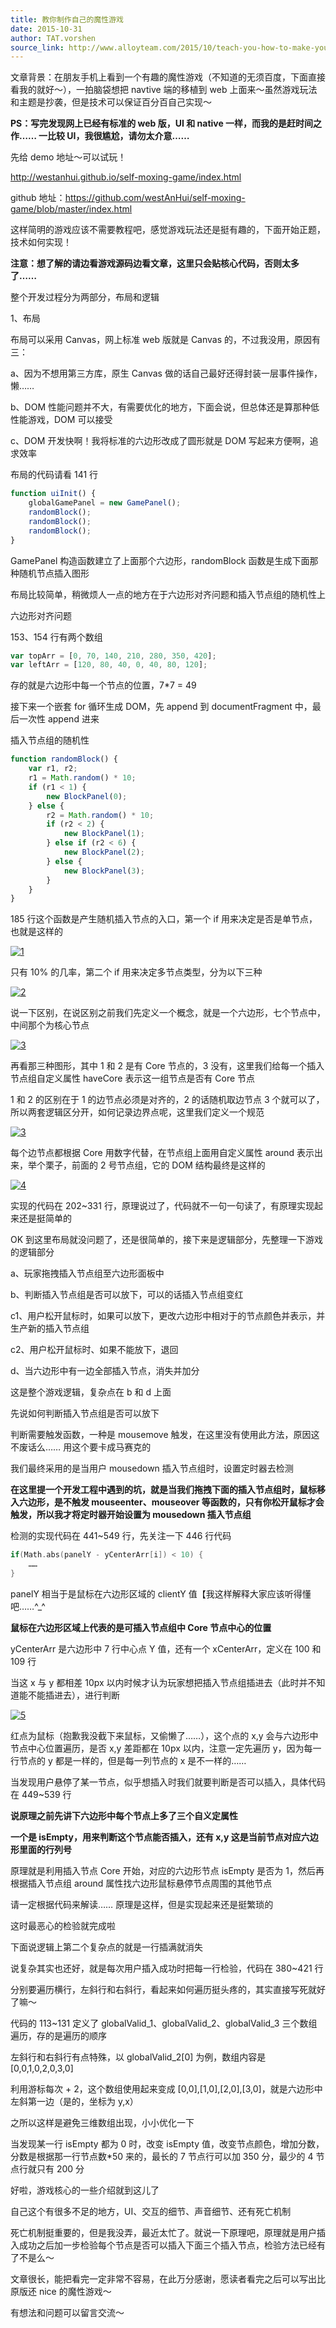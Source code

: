 ```yaml
---
title: 教你制作自己的魔性游戏
date: 2015-10-31
author: TAT.vorshen
source_link: http://www.alloyteam.com/2015/10/teach-you-how-to-make-your-own-magic-game/
---
```


<!-- {% raw %} - for jekyll -->

文章背景：在朋友手机上看到一个有趣的魔性游戏（不知道的无须百度，下面直接看我的就好～），一拍脑袋想把 navtive 端的移植到 web 上面来～虽然游戏玩法和主题是抄袭，但是技术可以保证百分百自己实现～

**PS：写完发现网上已经有标准的 web 版，UI 和 native 一样，而我的是赶时间之作…… 一比较 UI，我很尴尬，请勿太介意……**

先给 demo 地址～可以试玩！

<http://westanhui.github.io/self-moxing-game/index.html>

github 地址：<https://github.com/westAnHui/self-moxing-game/blob/master/index.html>

这样简明的游戏应该不需要教程吧，感觉游戏玩法还是挺有趣的，下面开始正题，技术如何实现！

**注意：想了解的请边看游戏源码边看文章，这里只会贴核心代码，否则太多了……**

整个开发过程分为两部分，布局和逻辑

1、布局

布局可以采用 Canvas，网上标准 web 版就是 Canvas 的，不过我没用，原因有三：

a、因为不想用第三方库，原生 Canvas 做的话自己最好还得封装一层事件操作，懒……

b、DOM 性能问题并不大，有需要优化的地方，下面会说，但总体还是算那种低性能游戏，DOM 可以接受

c、DOM 开发快啊！我将标准的六边形改成了圆形就是 DOM 写起来方便啊，追求效率

布局的代码请看 141 行

```javascript
function uiInit() {
    globalGamePanel = new GamePanel();
    randomBlock();
    randomBlock();
    randomBlock();
}
```

GamePanel 构造函数建立了上面那个六边形，randomBlock 函数是生成下面那种随机节点插入图形

布局比较简单，稍微烦人一点的地方在于六边形对齐问题和插入节点组的随机性上

六边形对齐问题

153、154 行有两个数组

```javascript
var topArr = [0, 70, 140, 210, 280, 350, 420];
var leftArr = [120, 80, 40, 0, 40, 80, 120];
```

存的就是六边形中每一个节点的位置，7\*7 = 49

接下来一个嵌套 for 循环生成 DOM，先 append 到 documentFragment 中，最后一次性 append 进来

插入节点组的随机性

```javascript
function randomBlock() {
    var r1, r2;
    r1 = Math.random() * 10;
    if (r1 < 1) {
        new BlockPanel(0);
    } else {
        r2 = Math.random() * 10;
        if (r2 < 2) {
            new BlockPanel(1);
        } else if (r2 < 6) {
            new BlockPanel(2);
        } else {
            new BlockPanel(3);
        }
    }
}
```

185 行这个函数是产生随机插入节点的入口，第一个 if 用来决定是否是单节点，也就是这样的

[![1](http://www.alloyteam.com/wp-content/uploads/2015/10/15.png)](http://www.alloyteam.com/wp-content/uploads/2015/10/15.png)

只有 10% 的几率，第二个 if 用来决定多节点类型，分为以下三种

[![2](http://www.alloyteam.com/wp-content/uploads/2015/10/21-300x95.png)](http://www.alloyteam.com/wp-content/uploads/2015/10/21.png)

说一下区别，在说区别之前我们先定义一个概念，就是一个六边形，七个节点中，中间那个为核心节点

[![3](http://www.alloyteam.com/wp-content/uploads/2015/10/31.png)](http://www.alloyteam.com/wp-content/uploads/2015/10/31.png)

再看那三种图形，其中 1 和 2 是有 Core 节点的，3 没有，这里我们给每一个插入节点组自定义属性 haveCore 表示这一组节点是否有 Core 节点

1 和 2 的区别在于 1 的边节点必须是对齐的，2 的话随机取边节点 3 个就可以了，所以两套逻辑区分开，如何记录边界点呢，这里我们定义一个规范

[![3](http://www.alloyteam.com/wp-content/uploads/2015/10/32.png)](http://www.alloyteam.com/wp-content/uploads/2015/10/32.png)

每个边节点都根据 Core 用数字代替，在节点组上面用自定义属性 around 表示出来，举个栗子，前面的 2 号节点组，它的 DOM 结构最终是这样的

[![4](http://www.alloyteam.com/wp-content/uploads/2015/10/46-300x65.png)](http://www.alloyteam.com/wp-content/uploads/2015/10/46.png)

实现的代码在 202~331 行，原理说过了，代码就不一句一句读了，有原理实现起来还是挺简单的

OK 到这里布局就没问题了，还是很简单的，接下来是逻辑部分，先整理一下游戏的逻辑部分

a、玩家拖拽插入节点组至六边形面板中

b、判断插入节点组是否可以放下，可以的话插入节点组变红

c1、用户松开鼠标时，如果可以放下，更改六边形中相对于的节点颜色并表示，并生产新的插入节点组

c2、用户松开鼠标时、如果不能放下，退回

d、当六边形中有一边全部插入节点，消失并加分

这是整个游戏逻辑，复杂点在 b 和 d 上面

先说如何判断插入节点组是否可以放下

判断需要触发函数，一种是 mousemove 触发，在这里没有使用此方法，原因这不废话么…… 用这个要卡成马赛克的

我们最终采用的是当用户 mousedown 插入节点组时，设置定时器去检测

**在这里提一个开发工程中遇到的坑，就是当我们拖拽下面的插入节点组时，鼠标移入六边形，是不触发 mouseenter、mouseover 等函数的，只有你松开鼠标才会触发，所以我才将定时器开始设置为 mousedown 插入节点组**

检测的实现代码在 441~549 行，先关注一下 446 行代码

```c
if(Math.abs(panelY - yCenterArr[i]) < 10) {
    ……
}
```

panelY 相当于是鼠标在六边形区域的 clientY 值【我这样解释大家应该听得懂吧……^\_^

**鼠标在六边形区域上代表的是可插入节点组中 Core 节点中心的位置**

yCenterArr 是六边形中 7 行中心点 Y 值，还有一个 xCenterArr，定义在 100 和 109 行

当这 x 与 y 都相差 10px 以内时候才认为玩家想把插入节点组插进去（此时并不知道能不能插进去），进行判断

[![5](http://www.alloyteam.com/wp-content/uploads/2015/10/5-300x243.png)](http://www.alloyteam.com/wp-content/uploads/2015/10/5.png)

红点为鼠标（抱歉我没截下来鼠标，又偷懒了……），这个点的 x,y 会与六边形中节点中心位置遍历，是否 x,y 差距都在 10px 以内，注意一定先遍历 y，因为每一行节点的 y 都是一样的，但是每一列节点的 x 是不一样的……

当发现用户悬停了某一节点，似乎想插入时我们就要判断是否可以插入，具体代码在 449~539 行

**说原理之前先讲下六边形中每个节点上多了三个自义定属性**

**一个是 isEmpty，用来判断这个节点能否插入，还有 x,y 这是当前节点对应六边形里面的行列号**

原理就是利用插入节点 Core 开始，对应的六边形节点 isEmpty 是否为 1，然后再根据插入节点组 around 属性找六边形鼠标悬停节点周围的其他节点

请一定根据代码来解读…… 原理是这样，但是实现起来还是挺繁琐的

这时最恶心的检验就完成啦

下面说逻辑上第二个复杂点的就是一行插满就消失

说复杂其实也还好，就是每次用户插入成功时把每一行检验，代码在 380~421 行

分别要遍历横行，左斜行和右斜行，看起来如何遍历挺头疼的，其实直接写死就好了嘛～

代码的 113~131 定义了 globalValid_1、globalValid_2、globalValid_3 三个数组遍历，存的是遍历的顺序

左斜行和右斜行有点特殊，以 globalValid_2\[0] 为例，数组内容是 \[0,0,1,0,2,0,3,0]

利用游标每次 + 2，这个数组使用起来变成 \[0,0],\[1,0],\[2,0],\[3,0]，就是六边形中左斜第一边（是的，坐标为 y,x）

之所以这样是避免三维数组出现，小小优化一下

当发现某一行 isEmpty 都为 0 时，改变 isEmpty 值，改变节点颜色，增加分数，分数是根据那一行节点数\*50 来的，最长的 7 节点行可以加 350 分，最少的 4 节点行就只有 200 分

好啦，游戏核心的一些介绍就到这儿了

自己这个有很多不足的地方，UI、交互的细节、声音细节、还有死亡机制

死亡机制挺重要的，但是我没弄，最近太忙了。就说一下原理吧，原理就是用户插入成功之后加一步检验每个节点是否可以插入下面三个插入节点，检验方法已经有了不是么～

文章很长，能把看完一定非常不容易，在此万分感谢，愿读者看完之后可以写出比原版还 nice 的魔性游戏～

有想法和问题可以留言交流～


<!-- {% endraw %} - for jekyll -->